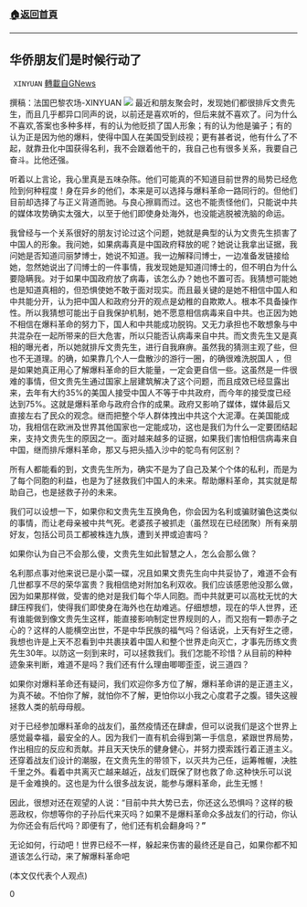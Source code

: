 ###  [:house:返回首頁](https://github.com/ourhimalayas/txt)
---

## 华侨朋友们是时候行动了
` XINYUAN` [轉載自GNews](https://gnews.org/zh-hans/1298155/)

撰稿：法国巴黎农场-XINYUAN
![]()![](https://gnews-media-offload.s3.amazonaws.com/wp-content/uploads/2021/06/04172013/image0-3.png)
最近和朋友聚会时，发现她们都很排斥文贵先生，而且几乎都异口同声的说，以前还是喜欢听的，但后来就不喜欢了。问为什么不喜欢,答案也多种多样，有的认为他贬损了国人形象；有的认为他是骗子；有的认为正是因为他的爆料，使得中国人在美国受到歧视；更有甚者说，他有什么了不起，就靠丑化中国获得名利，我不会跟着他干的，我自己也有很多关系，我要自己奋斗。比他还强。

听着以上言论，我心里真是五味杂陈。他们可能真的不知道目前世界的局势已经危险到何种程度！身在异乡的他们，本来是可以选择与爆料革命一路同行的。但他们目前却选择了与正义背道而驰。与良心擦肩而过。这也不能责怪他们，只能说中共的媒体攻势确实太强大，以至于他们即使身处海外，也没能逃脱被洗脑的命运。

我曾经与一个关系很好的朋友讨论过这个问题，她就是典型的认为文贵先生损害了中国人的形象。我问她，如果病毒真是中国政府释放的呢？她说让我拿出证据，我问她是否知道闫丽梦博士，她说不知道。我一边解释闫博士，一边准备发链接给她，忽然她说出了闫博士的一件事情，我发现她是知道闫博士的，但不明白为什么要隐瞒我。对于如果中国政府放了病毒，该怎么办？她也不置可否。我猜想可能她也是知道真相的，但恐惧使她不敢于面对现实。而且最关键的是她不相信中国人和中共能分开，认为把中国人和政府分开的观点是幼稚的自欺欺人。根本不具备操作性。所以我猜想可能出于自我保护机制，她不愿意相信病毒来自中共。也正因为她不相信在爆料革命的努力下，国人和中共能成功脱钩。又无力承担也不敢想象与中共混杂在一起所带来的巨大危害，所以只能否认病毒来自中共。而文贵先生又是真相的曝光者，所以她就排斥文贵先生，进行自我麻痹。虽然我的猜测主观了些，但也不无道理。的确，如果靠几个人一盘散沙的游行一圈，的确很难洗脱国人 ，但是如果她真正用心了解爆料革命的巨大能量，一定会更自信一些。这虽然是一件很难的事情，但文贵先生通过国家上层建筑解决了这个问题，而且成效已经显露出来，去年有大约35%的美国人接受中国人不等于中共政府，而今年的接受度已经达到75%。这就是爆料革命与政府合作的成果。政府又影响了媒体，媒体最后又直接左右了民众的观念。继而把整个华人群体拽出中共这个大泥潭。在美国能成功，我相信在欧洲及世界其他国家也一定能成功，这也是我们为什么一定要团结起来，支持文贵先生的原因之一。面对越来越多的证据，如果我们害怕相信病毒来自中国，继而排斥爆料革命，那又与把头插入沙中的鸵鸟有何区别？

所有人都能看的到，文贵先生所为，确实不是为了自己及某个个体的私利，而是为了每个同胞的利益，也是为了拯救我们中国人的未来。帮助爆料革命，其实就是帮助自己，也是拯救子孙的未来。

我们可以设想一下，如果你和文贵先生互换角色，你会因为名利或骗财骗色这类似的事情，而让老母亲被中共气死。老婆孩子被抓走（虽然现在已经团聚）所有亲朋好友，包括公司员工都被株连九族，遭到关押或迫害吗？

如果你认为自己不会那么傻，文贵先生如此智慧之人，怎么会那么做？

名利那点事对他来说已是小菜一碟，况且如果文贵先生向中共妥协了，难道不会有几世都享不尽的荣华富贵？我相信绝对附加名利双收。我们应该感恩他没那么做，因为如果那样做，受害的绝对是我们每个华人同胞。而中共就更可以高枕无忧的大肆压榨我们，使得我们即使身在海外也在劫难逃。仔细想想，现在的华人世界，还有谁能做到像文贵先生这样，能直接影响制定世界规则的人，而又抱有一颗赤子之心的？这样的人能横空出世，不是中华民族的福气吗？俗话说，上天有好生之德，我想也许是上天不忍看到中共裹挟着中国人和整个世界走向灭亡，才事先历练文贵先生30年。以防这一刻到来时，可以拯救我们。我们怎能不珍惜？从目前的种种迹象来判断，难道不是吗？我们还有什么理由唧唧歪歪，说三道四？

如果你对爆料革命还有疑问，我们欢迎你多方位了解，爆料革命讲的是正道主义，为真不破。不怕你了解，就怕你不了解，更怕你以小我之心度君子之腹。错失这艘拯救人类的航母母舰。

对于已经参加爆料革命的战友们，虽然疫情还在肆虐，但可以说我们是这个世界上感觉最幸福，最安全的人。因为我们一直有机会得到第一手信息，紧跟世界局势，作出相应的反应和贡献。并且天天快乐的健身健心，并努力摸索践行着正道主义。还穿着战友们设计的潮服，在文贵先生的带领下，以灭共为己任，运筹帷幄，决胜千里之外。看着中共离灭亡越来越近，战友们既保了财也救了命.这种快乐可以说是千金难换的。这也是为什么很多战友说，能参与爆料革命，此生无憾！

因此，很想对还在观望的人说：“目前中共大势已去，你还这么恐惧吗？这样的极恶政权，你想等你的子孙后代来灭吗？如果不是爆料革命众多战友们的行动，你认为你还会有后代吗？即便有了，他们还有机会翻身吗？**”**

无论如何，行动吧！世界已经不一样，躲起来伤害的最终还是自己，如果你都不知道该怎么行动，来了解爆料革命吧

(本文仅代表个人观点)





0
